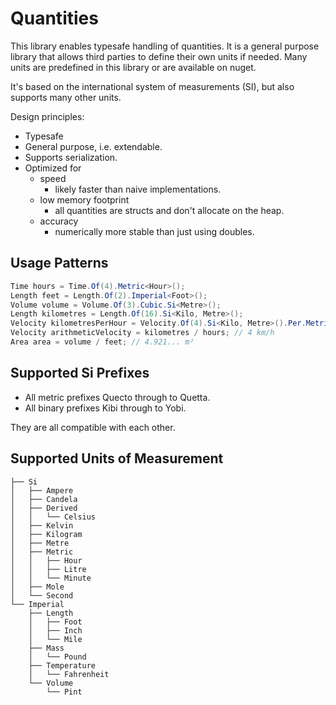 # Quantities

This library enables typesafe handling of quantities. It is a general purpose library that allows third parties to define their own units if needed. Many units are predefined in this library or are available on nuget.

It's based on the international system of measurements (SI), but also supports many other units.

Design principles:

- Typesafe
- General purpose, i.e. extendable.
- Supports serialization.
- Optimized for
  - speed
    - likely faster than naive implementations.
  - low memory footprint
    - all quantities are structs and don't allocate on the heap.
  - accuracy
    - numerically more stable than just using doubles.

## Usage Patterns

```csharp
Time hours = Time.Of(4).Metric<Hour>();
Length feet = Length.Of(2).Imperial<Foot>();
Volume volume = Volume.Of(3).Cubic.Si<Metre>();
Length kilometres = Length.Of(16).Si<Kilo, Metre>();
Velocity kilometresPerHour = Velocity.Of(4).Si<Kilo, Metre>().Per.Metric<Hour>();
Velocity arithmeticVelocity = kilometres / hours; // 4 km/h
Area area = volume / feet; // 4.921... m²
```

## Supported Si Prefixes

- All metric prefixes Quecto through to Quetta.
- All binary prefixes Kibi through to Yobi.

They are all compatible with each other.

## Supported Units of Measurement

```text
├── Si
│   ├── Ampere
│   ├── Candela
│   ├── Derived
│   │   └── Celsius
│   ├── Kelvin
│   ├── Kilogram
│   ├── Metre
│   ├── Metric
│   │   ├── Hour
│   │   ├── Litre
│   │   └── Minute
│   ├── Mole
│   └── Second
└── Imperial
    ├── Length
    │   ├── Foot
    │   ├── Inch
    │   └── Mile
    ├── Mass
    │   └── Pound
    ├── Temperature
    │   └── Fahrenheit
    └── Volume
        └── Pint
```
